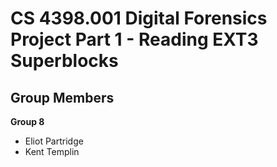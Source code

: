 # CS 4398.001 Digital Forensics Project Part 1 - Reading EXT3 Superblocks

## Group Members

**Group 8**

- Eliot Partridge
- Kent Templin
